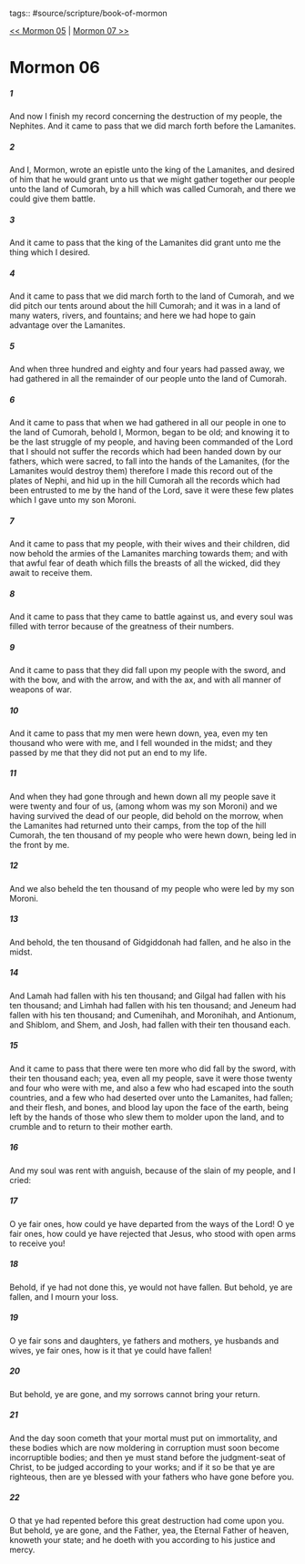 tags:: #source/scripture/book-of-mormon

[<< Mormon 05](book-of-mormon/13_Mormon/Mormon_05.md) | [Mormon 07 >>](book-of-mormon/13_Mormon/Mormon_07.md)

# Mormon 06

##### 1

And now I finish my record concerning the destruction of my people, the Nephites. And it came to pass that we did march forth before the Lamanites.

##### 2

And I, Mormon, wrote an epistle unto the king of the Lamanites, and desired of him that he would grant unto us that we might gather together our people unto the land of Cumorah, by a hill which was called Cumorah, and there we could give them battle.

##### 3

And it came to pass that the king of the Lamanites did grant unto me the thing which I desired.

##### 4

And it came to pass that we did march forth to the land of Cumorah, and we did pitch our tents around about the hill Cumorah; and it was in a land of many waters, rivers, and fountains; and here we had hope to gain advantage over the Lamanites.

##### 5

And when three hundred and eighty and four years had passed away, we had gathered in all the remainder of our people unto the land of Cumorah.

##### 6

And it came to pass that when we had gathered in all our people in one to the land of Cumorah, behold I, Mormon, began to be old; and knowing it to be the last struggle of my people, and having been commanded of the Lord that I should not suffer the records which had been handed down by our fathers, which were sacred, to fall into the hands of the Lamanites, (for the Lamanites would destroy them) therefore I made this record out of the plates of Nephi, and hid up in the hill Cumorah all the records which had been entrusted to me by the hand of the Lord, save it were these few plates which I gave unto my son Moroni.

##### 7

And it came to pass that my people, with their wives and their children, did now behold the armies of the Lamanites marching towards them; and with that awful fear of death which fills the breasts of all the wicked, did they await to receive them.

##### 8

And it came to pass that they came to battle against us, and every soul was filled with terror because of the greatness of their numbers.

##### 9

And it came to pass that they did fall upon my people with the sword, and with the bow, and with the arrow, and with the ax, and with all manner of weapons of war.

##### 10

And it came to pass that my men were hewn down, yea, even my ten thousand who were with me, and I fell wounded in the midst; and they passed by me that they did not put an end to my life.

##### 11

And when they had gone through and hewn down all my people save it were twenty and four of us, (among whom was my son Moroni) and we having survived the dead of our people, did behold on the morrow, when the Lamanites had returned unto their camps, from the top of the hill Cumorah, the ten thousand of my people who were hewn down, being led in the front by me.

##### 12

And we also beheld the ten thousand of my people who were led by my son Moroni.

##### 13

And behold, the ten thousand of Gidgiddonah had fallen, and he also in the midst.

##### 14

And Lamah had fallen with his ten thousand; and Gilgal had fallen with his ten thousand; and Limhah had fallen with his ten thousand; and Jeneum had fallen with his ten thousand; and Cumenihah, and Moronihah, and Antionum, and Shiblom, and Shem, and Josh, had fallen with their ten thousand each.

##### 15

And it came to pass that there were ten more who did fall by the sword, with their ten thousand each; yea, even all my people, save it were those twenty and four who were with me, and also a few who had escaped into the south countries, and a few who had deserted over unto the Lamanites, had fallen; and their flesh, and bones, and blood lay upon the face of the earth, being left by the hands of those who slew them to molder upon the land, and to crumble and to return to their mother earth.

##### 16

And my soul was rent with anguish, because of the slain of my people, and I cried:

##### 17

O ye fair ones, how could ye have departed from the ways of the Lord! O ye fair ones, how could ye have rejected that Jesus, who stood with open arms to receive you!

##### 18

Behold, if ye had not done this, ye would not have fallen. But behold, ye are fallen, and I mourn your loss.

##### 19

O ye fair sons and daughters, ye fathers and mothers, ye husbands and wives, ye fair ones, how is it that ye could have fallen!

##### 20

But behold, ye are gone, and my sorrows cannot bring your return.

##### 21

And the day soon cometh that your mortal must put on immortality, and these bodies which are now moldering in corruption must soon become incorruptible bodies; and then ye must stand before the judgment-seat of Christ, to be judged according to your works; and if it so be that ye are righteous, then are ye blessed with your fathers who have gone before you.

##### 22

O that ye had repented before this great destruction had come upon you. But behold, ye are gone, and the Father, yea, the Eternal Father of heaven, knoweth your state; and he doeth with you according to his justice and mercy.
